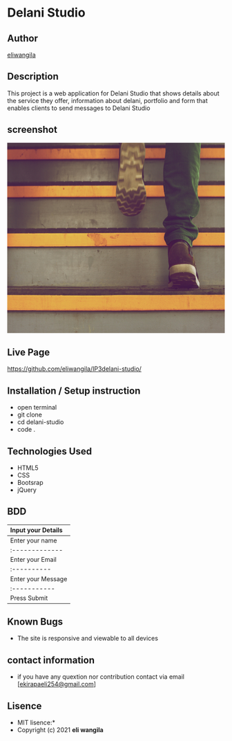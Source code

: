 # Delani Studio
## Author
[eliwangila](https://github.com/eliwangila)
## Description
This project is a web application for Delani Studio that shows details about the service they offer, information about delani, portfolio and form that enables clients to send messages to Delani Studio
## screenshot

<img src="https://raw.githubusercontent.com/eliwangila/IP3delani-studio/master/images/h_img.jpg" width="900px" height="440px">

## Live Page
https://github.com/eliwangila/IP3delani-studio/


## Installation / Setup instruction
* open terminal
* git clone
* cd delani-studio
* code .
## Technologies Used

* HTML5
* CSS
* Bootsrap
* jQuery

## BDD
 |Input your Details|
 |:------------|
 |Enter your name|
 |:-------------|
 |Enter your Email|
 |:----------|
 |Enter your Message|
 |:-----------|
 |Press Submit|
 ## Known Bugs
 * The site  is responsive and viewable to all devices
 ## contact information
 * if you have any quextion nor contribution contact via email [ekirapaeli254@gmail.com]
 ## Lisence
 * MIT lisence:*
 * Copyright (c) 2021 **eli wangila**
